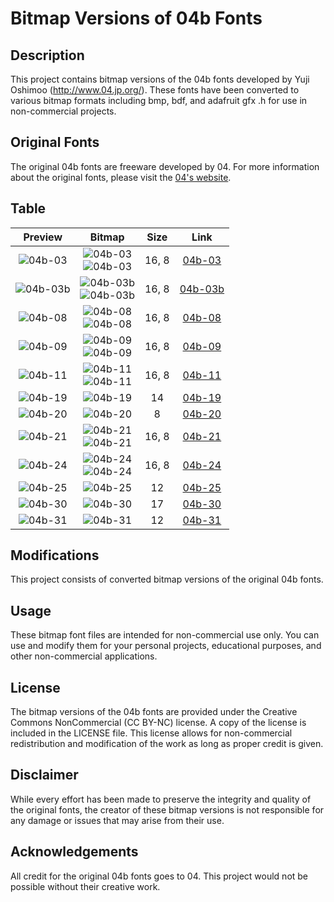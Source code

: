 # Bitmap Versions of 04b Fonts

## Description
This project contains bitmap versions of the 04b fonts developed by Yuji Oshimoo (http://www.04.jp.org/).
These fonts have been converted to various bitmap formats including bmp, bdf, and adafruit gfx .h for use in non-commercial projects.

## Original Fonts
The original 04b fonts are freeware developed by 04. For more information about the original fonts, please visit the [04's website](http://www.04.jp.org/).

## Table
| Preview                         | Bitmap                                                                  | Size  | Link                |
|:-------------------------------:|:-----------------------------------------------------------------------:|:-----:|:-------------------:|
| ![04b-03](/04b-03/04b03.gif)    | ![04b-03](/04b-03/04b03_16.png)<br>![04b-03](/04b-03/04b03_8.png)       | 16, 8 | [04b-03](/04b-03)   |
| ![04b-03b](/04b-03b/04b03b.gif) | ![04b-03b](/04b-03b/04b03b_16.png)<br>![04b-03b](/04b-03b/04b03b_8.png) | 16, 8 | [04b-03b](/04b-03b) |
| ![04b-08](/04b-08/04b08.gif)    | ![04b-08](/04b-08/04b08_16.png)<br>![04b-08](/04b-08/04b08_8.png)       | 16, 8 | [04b-08](/04b-08)   |
| ![04b-09](/04b-09/04b09.gif)    | ![04b-09](/04b-09/04b09_16.png)<br>![04b-09](/04b-09/04b09_8.png)       | 16, 8 | [04b-09](/04b-09)   |
| ![04b-11](/04b-11/04b11.gif)    | ![04b-11](/04b-11/04b11_16.png)<br>![04b-11](/04b-11/04b11_8.png)       | 16, 8 | [04b-11](/04b-11)   |
| ![04b-19](/04b-19/04b19.gif)    | ![04b-19](/04b-19/04b19_14.png)                                         |    14 | [04b-19](/04b-19)   |
| ![04b-20](/04b-20/04b20.gif)    | ![04b-20](/04b-20/04b20_8.png)                                          |     8 | [04b-20](/04b-20)   |
| ![04b-21](/04b-21/04b21.gif)    | ![04b-21](/04b-21/04b21_16.png)<br>![04b-21](/04b-21/04b21_8.png)       | 16, 8 | [04b-21](/04b-21)   |
| ![04b-24](/04b-24/04b24.gif)    | ![04b-24](/04b-24/04b24_16.png)<br>![04b-24](/04b-24/04b24_8.png)       | 16, 8 | [04b-24](/04b-24)   |
| ![04b-25](/04b-25/04b25.gif)    | ![04b-25](/04b-25/04b25_12.png)                                         |    12 | [04b-25](/04b-25)   |
| ![04b-30](/04b-30/04b30.gif)    | ![04b-30](/04b-30/04b30_17.png)                                         |    17 | [04b-30](/04b-30)   |
| ![04b-31](/04b-31/04b31.gif)    | ![04b-31](/04b-31/04b31_12.png)                                         |    12 | [04b-31](/04b-31)   |

## Modifications
This project consists of converted bitmap versions of the original 04b fonts.

## Usage
These bitmap font files are intended for non-commercial use only.
You can use and modify them for your personal projects, educational purposes, and other non-commercial applications.

## License
The bitmap versions of the 04b fonts are provided under the Creative Commons NonCommercial (CC BY-NC) license.
A copy of the license is included in the LICENSE file.
This license allows for non-commercial redistribution and modification of the work as long as proper credit is given.

## Disclaimer
While every effort has been made to preserve the integrity and quality of the original fonts,
the creator of these bitmap versions is not responsible for any damage or issues that may arise from their use.

## Acknowledgements
All credit for the original 04b fonts goes to 04. This project would not be possible without their creative work.
